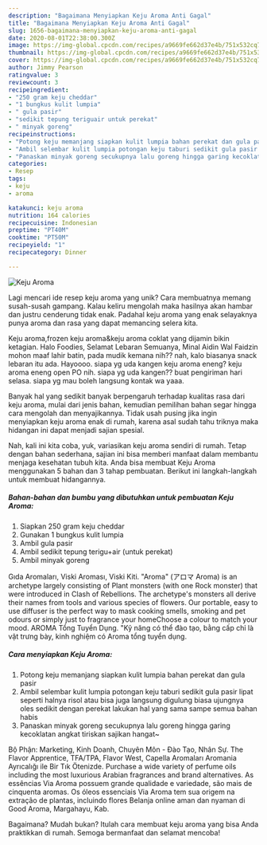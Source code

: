 ```yaml
---
description: "Bagaimana Menyiapkan Keju Aroma Anti Gagal"
title: "Bagaimana Menyiapkan Keju Aroma Anti Gagal"
slug: 1656-bagaimana-menyiapkan-keju-aroma-anti-gagal
date: 2020-08-01T22:38:00.300Z
image: https://img-global.cpcdn.com/recipes/a9669fe662d37e4b/751x532cq70/keju-aroma-foto-resep-utama.jpg
thumbnail: https://img-global.cpcdn.com/recipes/a9669fe662d37e4b/751x532cq70/keju-aroma-foto-resep-utama.jpg
cover: https://img-global.cpcdn.com/recipes/a9669fe662d37e4b/751x532cq70/keju-aroma-foto-resep-utama.jpg
author: Jimmy Pearson
ratingvalue: 3
reviewcount: 3
recipeingredient:
- "250 gram keju cheddar"
- "1 bungkus kulit lumpia"
- " gula pasir"
- "sedikit tepung teriguair untuk perekat"
- " minyak goreng"
recipeinstructions:
- "Potong keju memanjang siapkan kulit lumpia bahan perekat dan gula pasir"
- "Ambil selembar kulit lumpia potongan keju taburi sedikit gula pasir lipat seperti halnya risol atau bisa juga langsung digulung biasa ujungnya oles sedikit dengan perekat lakukan hal yang sama sampe semua bahan habis"
- "Panaskan minyak goreng secukupnya lalu goreng hingga garing kecoklatan angkat tiriskan sajikan hangat~"
categories:
- Resep
tags:
- keju
- aroma

katakunci: keju aroma 
nutrition: 164 calories
recipecuisine: Indonesian
preptime: "PT40M"
cooktime: "PT50M"
recipeyield: "1"
recipecategory: Dinner

---
```



![Keju Aroma](https://img-global.cpcdn.com/recipes/a9669fe662d37e4b/751x532cq70/keju-aroma-foto-resep-utama.jpg)

Lagi mencari ide resep keju aroma yang unik? Cara membuatnya memang susah-susah gampang. Kalau keliru mengolah maka hasilnya akan hambar dan justru cenderung tidak enak. Padahal keju aroma yang enak selayaknya punya aroma dan rasa yang dapat memancing selera kita.

Keju aroma,frozen keju aroma&amp;keju aroma coklat yang dijamin bikin ketagian. Halo Foodies, Selamat Lebaran Semuanya, Minal Aidin Wal Faidzin mohon maaf lahir batin, pada mudik kemana nih?? nah, kalo biasanya snack lebaran itu ada. Hayoooo. siapa yg uda kangen keju aroma eneng? keju aroma eneng open PO nih. siapa yg uda kangen?? buat pengiriman hari selasa. siapa yg mau boleh langsung kontak wa yaaa.

Banyak hal yang sedikit banyak berpengaruh terhadap kualitas rasa dari keju aroma, mulai dari jenis bahan, kemudian pemilihan bahan segar hingga cara mengolah dan menyajikannya. Tidak usah pusing jika ingin menyiapkan keju aroma enak di rumah, karena asal sudah tahu triknya maka hidangan ini dapat menjadi sajian spesial.


Nah, kali ini kita coba, yuk, variasikan keju aroma sendiri di rumah. Tetap dengan bahan sederhana, sajian ini bisa memberi manfaat dalam membantu menjaga kesehatan tubuh kita. Anda bisa membuat Keju Aroma menggunakan 5 bahan dan 3 tahap pembuatan. Berikut ini langkah-langkah untuk membuat hidangannya.

<!--inarticleads1-->

##### Bahan-bahan dan bumbu yang dibutuhkan untuk pembuatan Keju Aroma:

1. Siapkan 250 gram keju cheddar
1. Gunakan 1 bungkus kulit lumpia
1. Ambil  gula pasir
1. Ambil sedikit tepung terigu+air (untuk perekat)
1. Ambil  minyak goreng


Gıda Aromaları, Viski Aroması, Viski Kiti. &#34;Aroma&#34; (アロマ Aroma) is an archetype largely consisting of Plant monsters (with one Rock monster) that were introduced in Clash of Rebellions. The archetype&#39;s monsters all derive their names from tools and various species of flowers. Our portable, easy to use diffuser is the perfect way to mask cooking smells, smoking and pet odours or simply just to fragrance your homeChoose a colour to match your mood. AROMA Tổng Tuyển Dụng. &#34;Kỹ năng có thể đào tạo, bằng cấp chỉ là vật trưng bày, kinh nghiệm có Aroma tổng tuyển dụng. 

<!--inarticleads2-->

##### Cara menyiapkan Keju Aroma:

1. Potong keju memanjang siapkan kulit lumpia bahan perekat dan gula pasir
1. Ambil selembar kulit lumpia potongan keju taburi sedikit gula pasir lipat seperti halnya risol atau bisa juga langsung digulung biasa ujungnya oles sedikit dengan perekat lakukan hal yang sama sampe semua bahan habis
1. Panaskan minyak goreng secukupnya lalu goreng hingga garing kecoklatan angkat tiriskan sajikan hangat~


Bộ Phận: Marketing, Kinh Doanh, Chuyên Môn - Đào Tạo, Nhân Sự. The Flavor Apprentice, TFA/TPA, Flavor West, Capella Aromaları Aromania Ayrıcalığı ile Bir Tık Ötenizde. Purchase a wide variety of perfume oils including the most luxurious Arabian fragrances and brand alternatives. As essências Via Aroma possuem grande qualidade e variedade, são mais de cinquenta aromas. Os óleos essenciais Via Aroma tem sua origem na extração de plantas, incluindo flores Belanja online aman dan nyaman di Good Aroma, Margahayu, Kab. 

Bagaimana? Mudah bukan? Itulah cara membuat keju aroma yang bisa Anda praktikkan di rumah. Semoga bermanfaat dan selamat mencoba!
